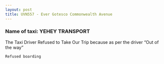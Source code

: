 ```yaml
---
layout: post
title: UVN557 - Ever Gotesco Commonwealth Avenue
---
```


### Name of taxi: YEHEY TRANSPORT

The Taxi Driver Refused to Take Our Trip because as per the driver “Out of the way” 

```Refused boarding```
